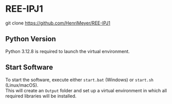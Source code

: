 # REE-IPJ1

git clone https://github.com/HenriMeyer/REE-IPJ1

## Python Version  
Python 3.12.8 is required to launch the virtual environment.

## Start Software  
To start the software, execute either `start.bat` (Windows) or `start.sh` (Linux/macOS).  
This will create an `Output` folder and set up a virtual environment in which all required libraries will be installed.